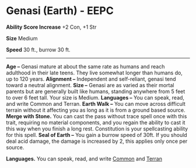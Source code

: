 Genasi (Earth) - EEPC
=====================

**Ability Score Increase** +2 Con, +1 Str

**Size** Medium

**Speed** 30 ft., burrow 30 ft.

* * *

**Age –** Genasi mature at about the same rate as humans and reach adulthood in their late teens. They live somewhat longer than humans do, up to 120 years.  **Alignment –** Independent and self-reliant, genasi tend toward a neutral alignment.  **Size –** Genasi are as varied as their mortal parents but are generally built like humans, standing anywhere from 5 feet to over 6 feet tall. Your size is Medium.  **Languages –** You can speak, read, and write Common and Terran.  **Earth Walk –** You can move across difficult terrain without it affecting you as long as it is from a ground based source.  **Merge with Stone.** You can cast the pass without trace spell once with this trait, requiring no material components, and you regain the ability to cast it this way when you finish a long rest. Constitution is your spellcasting ability for this spell.  **Seal of Earth –** You gain a burrow speed of 30ft. If you should deal acid damage, the damage is increased by 2, this applies only once per source.

**Languages.** You can speak, read, and write [Common](/w/Ecaros-xohoo/a/common-article) and [Terran](/w/Ecaros-xohoo/a/terran-article)
